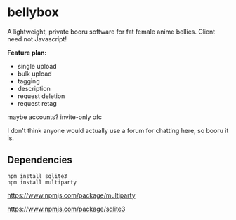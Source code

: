 # bellybox

A lightweight, private booru software for fat female anime bellies. Client need not Javascript! 

**Feature plan:**
- single upload
- bulk upload
- tagging
- description
- request deletion
- request retag

maybe accounts? invite-only ofc

I don't think anyone would actually use a forum for chatting here, so booru it is.

## Dependencies

```
npm install sqlite3
npm install multiparty
```

https://www.npmjs.com/package/multiparty

https://www.npmjs.com/package/sqlite3

